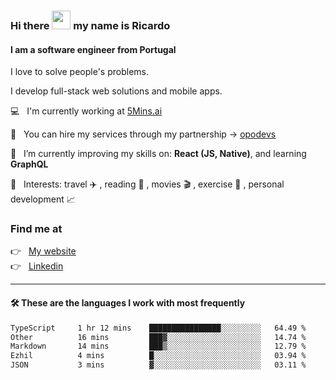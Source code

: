 ### Hi there <img src="https://raw.githubusercontent.com/iampavangandhi/iampavangandhi/master/gifs/Hi.gif" width="30"> my name is Ricardo
#### I am a software engineer from Portugal
I love to solve people's problems.

I develop full-stack web solutions and mobile apps.

💻  &nbsp; I'm currently working at <a href="https://5mins.ai/">5Mins.ai</a>

💼  &nbsp; You can hire my services through my partnership -> <a href="https://github.com/opodevs">opodevs</a>

🌱 &nbsp; I’m currently improving my skills on: **React (JS, Native)**, and learning **GraphQL**

💙 &nbsp; Interests: travel ✈️ , reading 📖 , movies 🎬 , exercise 🏃 , personal development 📈

### Find me at

<p align="left">
  👉  &nbsp;
  <a href="https://ricardopbarbosa.com" target="_blank">
    My website
  </a>
  <br/>
  👉 &nbsp;
  <a href="https://www.linkedin.com/in/ricardopbarbosa" target="_blank">
    Linkedin
  </a>
</p>

<hr />

#### 🛠 These are the languages I work with most frequently
<!--START_SECTION:waka-->

```txt
TypeScript     1 hr 12 mins    ████████████████░░░░░░░░░   64.49 %
Other          16 mins         ███▓░░░░░░░░░░░░░░░░░░░░░   14.74 %
Markdown       14 mins         ███▒░░░░░░░░░░░░░░░░░░░░░   12.79 %
Ezhil          4 mins          █░░░░░░░░░░░░░░░░░░░░░░░░   03.94 %
JSON           3 mins          ▓░░░░░░░░░░░░░░░░░░░░░░░░   03.11 %
```

<!--END_SECTION:waka-->
